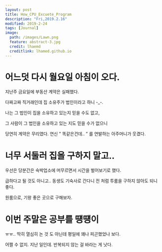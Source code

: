 ```yaml
---
layout: post
title: How_CPU_Excuete_Program
description: "Fri,2019.2.16"
modified: 2019-2-24
tags: [Journal]
image:
  path: /images/Lawn.png
  feature: abstract-3.jpg
  credit: lhaemd
  creditlink: lhamed.github.io
---
```


# 어느덧 다시 월요일 아침이 오다.

지난주 금요일에 부동산 계약은 실패했다.

다짜고짜 직거래인데 집 소유주가 법인이라고 하니 -_-.

나는 그 법인이 집을 소유하고 있는지 믿을 수도 없고, 

그 사람이 그 법인을 소유하고 있는 지도 믿을 수가 없으니

당연히 계약은 무리였다. 연신 " 똑같은건데.. " 를 연발하는 아주머니가 웃겼다.

# 너무 서둘러 집을 구하지 말고.. 

우선은 당분간은 숙박업소에 머무르면서 시간을 벌어보기로 했다. 

급하다고 될 것도 아니고.. 동생도 기숙사로 간다니 전 처럼 투룸을 구하지 않아도 되니 좋다. 

원룸으로, 기왕 좋은 곳으로 구해보자. 

# 이번 주말은 공부를 떙떙이

ㅠㅠ.. 딱히 열심히 논 것 도 아닌데 평일에 꽤나 피곤했었나 보다. 

어쩔 수 없지. 지난 일인데. 반복되지 않는 걸 바라는 게 낫다. 



